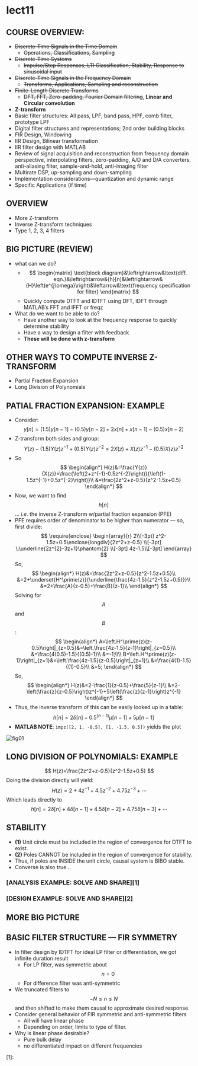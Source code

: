 # lect11

## COURSE OVERVIEW:
- ~~Discrete-Time Signals in the Time Domain~~
	- ~~Operations, Classifications, Sampling~~
- ~~Discrete-Time Systems~~
	- ~~Impulse/Step Responses, LTI Classification, Stability, Response to sinusoidal input~~
- ~~Discrete-Time Signals in the Frequency Domain~~
	- ~~Transforms, Applications, Sampling and reconstruction~~
- ~~Finite-Length Discrete Transforms~~
	- ~~DFT, FFT, Zero-padding, Fourier Domain filtering~~, __Linear and Circular convolution__
- __Z-transform__
- Basic filter structures: All pass, LPF, band pass, HPF, comb filter, prototype LPF
- Digital filter structures and representations; 2nd order building blocks
- FIR Design, Windowing
- IIR Design, Bilinear transformation
- IIR filter design with MATLAB
- Review of signal acquisition and reconstruction from frequency domain perspective, interpolating filters, zero-padding, A/D and D/A converters, anti-aliasing filter, sample-and-hold, anti-imaging filter
- Multirate DSP, up-sampling and down-sampling
- Implementation considerations—quantization and dynamic range
- Specific Applications (if time)


## OVERVIEW
- More Z-transform
- Inverse Z-transform techniques
- Type 1, 2, 3, 4 filters


## BIG PICTURE (REVIEW)
- what can we do?
	- $$
	\begin{matrix}
	\text{block diagram}&\leftrightarrow&\text{diff. eqn.}&\leftrightarrow&{h}[n]&\leftrightarrow&{H}\left(e^{j\omega}\right)&\leftarrow&\text{frequency specification for filter}
	\end{matrix}
	$$
	- Quickly compute DTFT and IDTFT using DFT, IDFT through MATLAB’s FFT and IFFT or freqz
- What do we want to be able to do?
	- Have another way to look at the frequency response to quickly determine stability
	- Have a way to design a filter with feedback
	- __These will be done with z-transform__


## OTHER WAYS TO COMPUTE INVERSE Z-TRANSFORM
- Partial Fraction Expansion
- Long Division of Polynomials


## PATIAL FRACTION EXPANSION: EXAMPLE
- Consider:
$$
y[n]=(1.5)y[n-1]-(0.5)y[n-2]+2x[n]+x[n-1]-(0.5)x[n-2]
$$
- Z-transform both sides and group:
$$
Y(z)-(1.5)Y(z)z^{-1}+(0.5)Y(z)z^{-2}=2X(z)+X(z)z^{-1}-(0.5)X(z)z^{-2}
$$
- So
$$
\begin{align*}
H(z)&=\frac{Y(z)}{X(z)}=\frac{\left(2+z^{-1}-0.5z^{-2}\right)}{\left(1-1.5z^{-1}+0.5z^{-2}\right)}\\
&=\frac{2z^2+z-0.5}{z^2-1.5z+0.5}
\end{align*}
$$
- Now, we want to find $$h[n]$$... *i.e.* the inverse Z-transform w/partial fraction expansion (PFE)
- PFE requires order of denominator to be higher than numerator — so, first divide:
$$
\require{enclose}
\begin{array}{r}
2\\[-3pt]
z^2-1.5z+0.5\enclose{longdiv}{2z^2+z-0.5} \\[-3pt]
\:\underline{2z^{2}-3z+1}\phantom{2} \\[-3pt]
4z-1.5\\[-3pt]
\end{array}
$$
So,
$$
\begin{align*}
H(z)&=\frac{2z^2+z-0.5}{z^2-1.5z+0.5}\\
&=2+\underset{H^\prime(z)}{\underline{\frac{4z-1.5}{z^2-1.5z+0.5}}}\\
&=2+\frac{A}{z-0.5}+\frac{B}{z-1}\\
\end{align*}
$$
Solving for $$A$$ and $$B$$:
$$
\begin{align*}
A=\left.H^\prime(z)(z-0.5)\right|_{z=0.5}&=\left.\frac{4z-1.5}{z-1}\right|_{z=0.5}\\
&=\frac{4(0.5)-1.5}{(0.5)-1}\\
&=-1;\\\\
B=\left.H^\prime(z)(z-1)\right|_{z=1}&=\left.\frac{4z-1.5}{z-0.5}\right|_{z=1}\\
&=\frac{4(1)-1.5}{(1)-0.5}\\
&=5;
\end{align*}
$$
So,
$$
\begin{align*}
H(z)&=2-\frac{1}{z-0.5}+\frac{5}{z-1}\\
&=2-\left(\frac{z}{z-0.5}\right)z^{-1}+5\left(\frac{z}{z-1}\right)z^{-1}
\end{align*}
$$
- Thus, the inverse transform of this can be easily looked up in a table:
$$
h[n]=2\delta[n]-0.5^{(n-1)}\mu[n-1]+5\mu[n-1]
$$
- __MATLAB NOTE__: `impz([2, 1, -0.5], [1, -1.5, 0.5])` yields the plot

![fig01]()


## LONG DIVISION OF POLYNOMIALS: EXAMPLE
$$
H(z)=\frac{2z^2+z-0.5}{z^2-1.5z+0.5}
$$
Doing the division directly will yield:
$$
H(z)=2+4z^{-1}+4.5z^{-2}+4.75z^{-3}+\cdots
$$
Which leads directly to
$$
h[n]=2\delta[n]+4\delta[n-1]+4.5\delta[n-2]+4.75\delta[n-3]+\cdots
$$


## STABILITY
- __(1)__ Unit circle must be included in the region of convergence for DTFT to exist.
- __(2)__ Poles CANNOT be included in the region of convergence for stability.
- Thus, if poles are INSIDE the unit circle, causal system is BIBO stable.
- Converse is also true...


### [ANALYSIS EXAMPLE: SOLVE AND SHARE][1]

### [DESIGN EXAMPLE: SOLVE AND SHARE][2]

## MORE BIG PICTURE

## BASIC FILTER STRUCTURE — FIR SYMMETRY
- In filter design by IDTFT for ideal LP filter or differentiation, we got infinite duration result
	- For LP filter, was symmetric about $$n=0$$
	- For difference filter was anti-symmetric
- We truncated filters to $$-N\leq{n}\leq{N}$$ and then shifted to make them causal to approximate desired response.
- Consider general behavior of FIR symmetric and anti-symmetric filters
	- All will have linear phase
	- Depending on order, limits to type of filter.
- Why is linear phase desirable?
	- Pure bulk delay
	- no differentiated impact on different frequencies

[1]:


